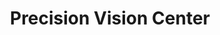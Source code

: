 ---
title: "Precision Vision Center"
url: /erie/precision-vision-center-interchange-road/
shop: optician
---